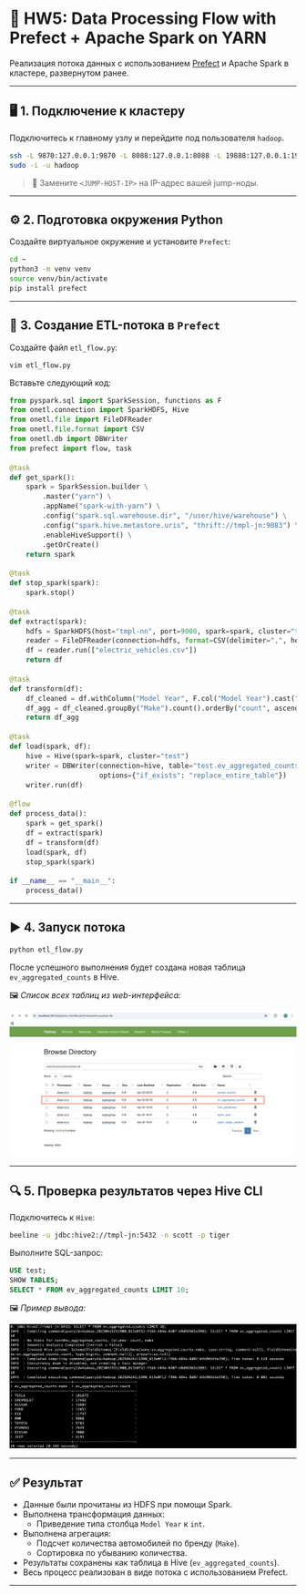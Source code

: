 # 🚀 HW5: Data Processing Flow with Prefect + Apache Spark on YARN

Реализация потока данных с использованием [Prefect](https://docs.prefect.io/) и Apache Spark в кластере, развернутом ранее.

---

## 🖥️ 1. Подключение к кластеру

Подключитесь к главному узлу и перейдите под пользователя `hadoop`.

```bash
ssh -L 9870:127.0.0.1:9870 -L 8088:127.0.0.1:8088 -L 19888:127.0.0.1:19888 team@<JUMP-HOST-IP>
sudo -i -u hadoop
```

> 🔁 Замените `<JUMP-HOST-IP>` на IP-адрес вашей jump-ноды.

---

## ⚙️ 2. Подготовка окружения Python

Создайте виртуальное окружение и установите `Prefect`:

```bash
cd ~
python3 -m venv venv
source venv/bin/activate
pip install prefect
```

---

## 🧾 3. Создание ETL-потока в `Prefect`

Создайте файл `etl_flow.py`:

```bash
vim etl_flow.py
```

Вставьте следующий код:

```python
from pyspark.sql import SparkSession, functions as F
from onetl.connection import SparkHDFS, Hive
from onetl.file import FileDFReader
from onetl.file.format import CSV
from onetl.db import DBWriter
from prefect import flow, task

@task
def get_spark():
    spark = SparkSession.builder \
        .master("yarn") \
        .appName("spark-with-yarn") \
        .config("spark.sql.warehouse.dir", "/user/hive/warehouse") \
        .config("spark.hive.metastore.uris", "thrift://tmpl-jn:9083") \
        .enableHiveSupport() \
        .getOrCreate()
    return spark

@task
def stop_spark(spark):
    spark.stop()

@task
def extract(spark):
    hdfs = SparkHDFS(host="tmpl-nn", port=9000, spark=spark, cluster="test")
    reader = FileDFReader(connection=hdfs, format=CSV(delimiter=",", header=True), source_path="/input")
    df = reader.run(["electric_vehicles.csv"])
    return df

@task
def transform(df):
    df_cleaned = df.withColumn("Model Year", F.col("Model Year").cast("int"))  # Преобразование типов
    df_agg = df_cleaned.groupBy("Make").count().orderBy("count", ascending=False)  # Агрегация
    return df_agg

@task
def load(spark, df):
    hive = Hive(spark=spark, cluster="test")
    writer = DBWriter(connection=hive, table="test.ev_aggregated_counts",
                      options={"if_exists": "replace_entire_table"})
    writer.run(df)

@flow
def process_data():
    spark = get_spark()
    df = extract(spark)
    df = transform(df)
    load(spark, df)
    stop_spark(spark)

if __name__ == "__main__":
    process_data()
```

---

## ▶️ 4. Запуск потока

```bash
python etl_flow.py
```

После успешного выполнения будет создана новая таблица `ev_aggregated_counts` в Hive.

🖼️ *Список всех таблиц из web-интерфейса:*

![All_tables](./screenshots/all_tables.png)

---

## 🔍 5. Проверка результатов через Hive CLI

Подключитесь к `Hive`:

```bash
beeline -u jdbc:hive2://tmpl-jn:5432 -n scott -p tiger
```

Выполните SQL-запрос:

```sql
USE test;
SHOW TABLES;
SELECT * FROM ev_aggregated_counts LIMIT 10;
```

🖼️ *Пример вывода:*

![sql_results](./screenshots/sql_results.png)

---

## ✅ Результат

- Данные были прочитаны из HDFS при помощи Spark.
- Выполнена трансформация данных:
  - Приведение типа столбца `Model Year` к `int`.
- Выполнена агрегация:
  - Подсчет количества автомобилей по бренду (`Make`).
  - Сортировка по убыванию количества.
- Результаты сохранены как таблица в Hive (`ev_aggregated_counts`).
- Весь процесс реализован в виде потока с использованием Prefect.

---
